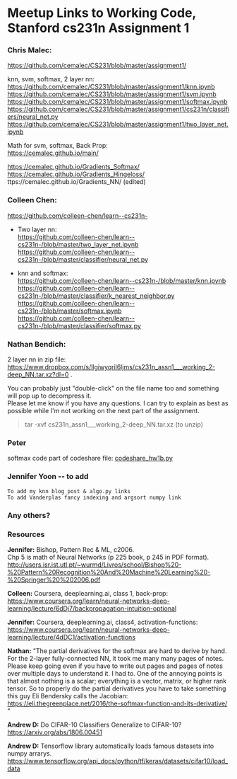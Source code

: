 # Meetup Links to Working Code, Stanford cs231n Assignment 1  


### Chris Malec:

   https://github.com/cemalec/CS231/blob/master/assignment1/  
   
   knn, svm, softmax, 2 layer nn:  
   https://github.com/cemalec/CS231/blob/master/assignment1/knn.ipynb  
   https://github.com/cemalec/CS231/blob/master/assignment1/svm.ipynb  
   https://github.com/cemalec/CS231/blob/master/assignment1/softmax.ipynb  
   https://github.com/cemalec/CS231/blob/master/assignment1/cs231n/classifiers/neural_net.py  
   https://github.com/cemalec/CS231/blob/master/assignment1/two_layer_net.ipynb  
   
   Math for svm, softmax, Back Prop:  
   https://cemalec.github.io/main/    
   
   https://cemalec.github.io/Gradients_Softmax/  
   https://cemalec.github.io/Gradients_Hingeloss/  
   ttps://cemalec.github.io/Gradients_NN/ (edited)   
   
   
### Colleen Chen: 

https://github.com/colleen-chen/learn--cs231n-

 - Two layer nn:  
   https://github.com/colleen-chen/learn--cs231n-/blob/master/two_layer_net.ipynb  
   https://github.com/colleen-chen/learn--cs231n-/blob/master/classifier/neural_net.py  
   
 - knn and softmax:  
   https://github.com/colleen-chen/learn--cs231n-/blob/master/knn.ipynb  
   https://github.com/colleen-chen/learn--cs231n-/blob/master/classifier/k_nearest_neighbor.py  
   https://github.com/colleen-chen/learn--cs231n-/blob/master/softmax.ipynb  
   https://github.com/colleen-chen/learn--cs231n-/blob/master/classifier/softmax.py  
   
   
### Nathan Bendich:     

   2 layer nn in zip file:  
   https://www.dropbox.com/s/llgiwyqril6ljms/cs231n_assn1___working_2-deep_NN.tar.xz?dl=0 . 
   
   You can probably just "double-click" on the file name too and something will pop up to decompress it.  
   Please let me know if you have any questions.  I can try to explain as best as possible while I'm not working 
   on the next part of the assignment.   
   >tar -xvf cs231n_assn1___working_2-deep_NN.tar.xz  (to unzip)  
   

### Peter 

   softmax code part of codeshare file: 
   [codeshare_hw1b.py](codeshare_hw1b.py)


### Jennifer Yoon -- to add  

    To add my knn blog post & algo.py links
    To add Vanderplas fancy indexing and argsort numpy link

### Any others?  

   

### Resources  

**Jennifer:** Bishop, Pattern Rec & ML,  c2006.  
Chp 5 is math of Neural Networks (p 225 book, p 245 in PDF format).  
http://users.isr.ist.utl.pt/~wurmd/Livros/school/Bishop%20-%20Pattern%20Recognition%20And%20Machine%20Learning%20-%20Springer%20%202006.pdf

**Colleen:** Coursera, deeplearning.ai, class 1, back-prop:  
https://www.coursera.org/learn/neural-networks-deep-learning/lecture/6dDj7/backpropagation-intuition-optional  

**Jennifer:** Coursera, deeplearning.ai, class4, activation-functions:  
https://www.coursera.org/learn/neural-networks-deep-learning/lecture/4dDC1/activation-functions  

**Nathan:** "The partial derivatives for the softmax are hard to derive by hand.  For the 2-layer fully-connected NN, it took me many many pages of notes.  Please keep going even if you have to write out pages and pages of notes over multiple days to understand it.  I had to.   One of the annoying points is that almost nothing is a scalar; everything is a vector, matrix, or higher rank tensor.  So to properly do the partial derivatives you have to take something this guy Eli Bendersky calls the Jacobian: https://eli.thegreenplace.net/2016/the-softmax-function-and-its-derivative/ "  

**Andrew D:** Do CIFAR-10 Classifiers Generalize to CIFAR-10?  https://arxiv.org/abs/1806.00451  

**Andrew D:**  Tensorflow library automatically loads famous datasets into numpy arrarys.
https://www.tensorflow.org/api_docs/python/tf/keras/datasets/cifar10/load_data
